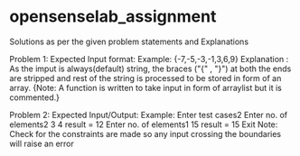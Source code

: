 # opensenselab_assignment
Solutions as per the given problem statements and Explanations

Problem 1:
Expected Input format:
  Example: {-7,-5,-3,-1,3,6,9} 
  Explanation : As the imput is always(default) string,
                the braces ("{" , "}") at both the ends are stripped
                and rest of the string is processed to be 
                stored in form of an array. 
                {Note: A function is written to take input in form of arraylist but it is commented.}
                
                
Problem 2: 
Expected Input/Output:
    Example:
            Enter test cases2
            Enter no. of elements2
            3
            4
            result = 12
            Enter no. of elements1
            15
            result = 15
            Exit 
     Note: Check for the constraints are made so any input crossing the boundaries will raise an error
                
